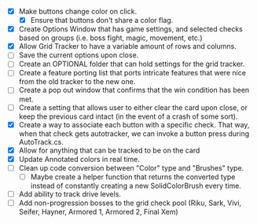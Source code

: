 - [x] Make buttons change color on click.
	- [x] Ensure that buttons don't share a color flag.
- [x] Create Options Window that has game settings, and selected checks based on groups (i.e. boss fight, magic, movement, etc.)
- [x] Allow Grid Tracker to have a variable amount of rows and columns.
- [ ] Save the current options upon close.
- [ ] Create an OPTIONAL folder that can hold settings for the grid tracker.
- [ ] Create a feature porting list that ports intricate features that were nice from the old tracker to the new one.
- [ ] Create a pop out window that confirms that the win condition has been met.
- [ ] Create a setting that allows user to either clear the card upon close, or keep the previous card intact (in the event of a crash of some sort).
- [x] Create a way to associate each button with a specific check. That way, when that check gets autotracker, we can invoke a button press during AutoTrack.cs.
- [x] Allow for anything that can be tracked to be on the card
- [x] Update Annotated colors in real time.
- [ ] Clean up code conversion between "Color" type and "Brushes" type.
	- [ ] Maybe create a helper function that returns the converted type instead of constantly creating a new SolidColorBrush every time.
- [ ] Add ability to track drive levels.
- [ ] Add non-progression bosses to the grid check pool (Riku, Sark, Vivi, Seifer, Hayner, Armored 1, Armored 2, Final Xem)